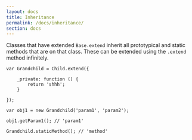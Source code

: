 ```yaml
---
layout: docs
title: Inheritance
permalink: /docs/inheritance/
section: docs
---
```


Classes that have extended `Base.extend` inherit all prototypical and static methods that are on
that class.  These can be extended using the `.extend` method infinitely.

    var Grandchild = Child.extend({

        _private: function () {
            return 'shhh';
        }

    });

    var obj1 = new Grandchild('param1', 'param2');

    obj1.getParam1(); // 'param1'

    Grandchild.staticMethod(); // 'method'
